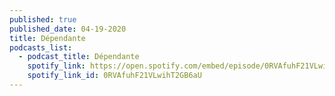 ```yaml
---
published: true
published_date: 04-19-2020
title: Dépendante
podcasts_list:
  - podcast_title: Dépendante
    spotify_link: https://open.spotify.com/embed/episode/0RVAfuhF21VLwihT2GB6aU
    spotify_link_id: 0RVAfuhF21VLwihT2GB6aU
---
```

